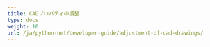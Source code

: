 ```yaml
---
title: CADプロパティの調整
type: docs
weight: 10
url: /ja/python-net/developer-guide/adjustment-of-cad-drawings/
---
```

